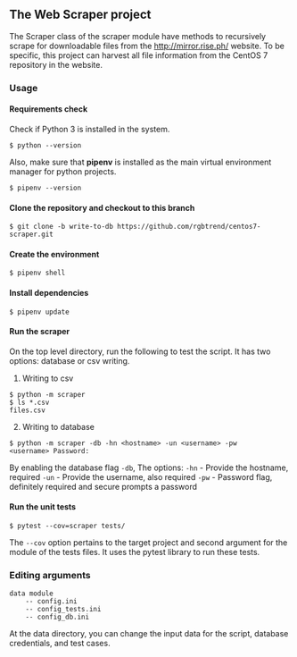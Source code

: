 ## The Web Scraper project

The Scraper class of the scraper module have methods to recursively scrape for downloadable files from the http://mirror.rise.ph/ website. To be specific, this project can harvest all file information from the CentOS 7 repository in the website. 

### Usage
#### Requirements check
Check if Python 3 is installed in the system.
```
$ python --version
```
Also, make sure that **pipenv** is installed as the main virtual environment manager for python projects.
```
$ pipenv --version
```
#### Clone the repository and checkout to this branch
```
$ git clone -b write-to-db https://github.com/rgbtrend/centos7-scraper.git
```

#### Create the environment
```
$ pipenv shell
```

#### Install dependencies
```
$ pipenv update
```

#### Run the scraper
On the top level directory, run the following to test the script. It has two options: database or csv writing.

1. Writing to csv
```
$ python -m scraper
$ ls *.csv
files.csv
```
2. Writing to database
```
$ python -m scraper -db -hn <hostname> -un <username> -pw
<username> Password:
```
By enabling the database flag ```-db```, The options: 
```-hn``` - Provide the hostname, required
```-un``` - Provide the username, also required
```-pw``` - Password flag, definitely required and secure prompts a password

#### Run the unit tests
```
$ pytest --cov=scraper tests/
```
The ```--cov``` option pertains to the target project and second argument for the module of the tests files.
It uses the pytest library to run these tests.

### Editing arguments
```
data module
    -- config.ini
    -- config_tests.ini
    -- config_db.ini
```
At the data directory, you can change the input data for the script, database credentials, and test cases.



